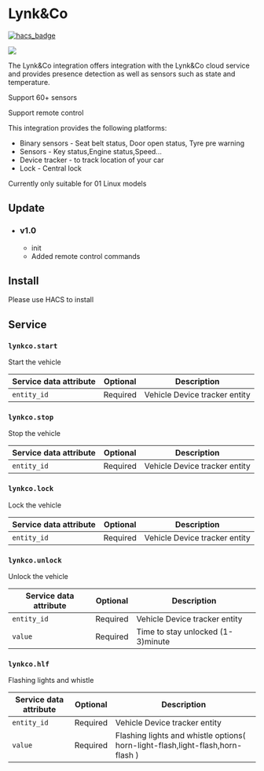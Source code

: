 <!--
 * @Author        : fineemb
 * @Github        : https://github.com/fineemb
 * @Description   : 
 * @Date          : 2020-08-26 16:20:12
 * @LastEditors   : fineemb
 * @LastEditTime  : 2020-10-12 02:36:47
-->

# Lynk&Co

[![hacs_badge](https://img.shields.io/badge/HACS-Default-orange.svg)](https://github.com/custom-components/hacs)

![](https://img10.360buyimg.com/n1/jfs/t1/82532/23/12714/184458/5da1aba2E0a5e779b/9d6318682f78a2f8.png)

The Lynk&Co integration offers integration with the Lynk&Co cloud service and provides presence detection as well as sensors such as  state and temperature.

Support 60+ sensors

Support remote control

This integration provides the following platforms:
  + Binary sensors - Seat belt status, Door open status, Tyre pre warning
  + Sensors - Key status,Engine status,Speed...
  + Device tracker - to track location of your car
  + Lock - Central lock

Currently only suitable for 01 Linux models

## Update

+ ### v1.0
  + init
  + Added remote control commands
  
## Install

Please use HACS to install

## Service

### `lynkco.start`

Start the vehicle

| Service data attribute | Optional | Description|
|---------|------|----|
|`entity_id`   | Required | Vehicle Device tracker entity|

### `lynkco.stop`

Stop the vehicle

| Service data attribute | Optional | Description|
|---------|------|----|
|`entity_id`   | Required | Vehicle Device tracker entity|

### `lynkco.lock`

Lock the vehicle

| Service data attribute | Optional | Description|
|---------|------|----|
|`entity_id`   | Required | Vehicle Device tracker entity|


### `lynkco.unlock`

Unlock the vehicle

| Service data attribute | Optional | Description|
|---------|------|----|
|`entity_id`   | Required | Vehicle Device tracker entity|
|`value`   | Required | Time to stay unlocked (1-3)minute|

### `lynkco.hlf`

Flashing lights and whistle

| Service data attribute | Optional | Description|
|---------|------|----|
|`entity_id`   | Required | Vehicle Device tracker entity|
|`value`   | Required | Flashing lights and whistle options( horn-light-flash,light-flash,horn-flash )|